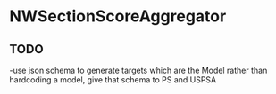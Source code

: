 # NWSectionScoreAggregator

## TODO
-use json schema to generate targets which are the Model rather than hardcoding a model, give that schema to PS and USPSA